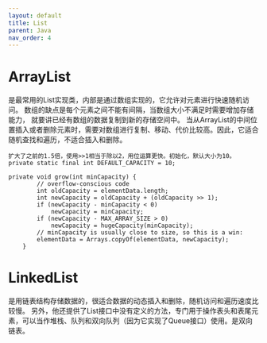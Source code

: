```yaml
---
layout: default
title: List
parent: Java
nav_order: 4
---
```

# ArrayList
是最常用的List实现类，内部是通过数组实现的，它允许对元素进行快速随机访问。
数组的缺点是每个元素之间不能有间隔，当数组大小不满足时需要增加存储能力，
就要讲已经有数组的数据复制到新的存储空间中。
当从ArrayList的中间位置插入或者删除元素时，需要对数组进行复制、移动、代价比较高。因此，它适合随机查找和遍历，不适合插入和删除。

```text
扩大了之前的1.5倍，使用>>1相当于除以2，用位运算更快。初始化，默认大小为10。
private static final int DEFAULT_CAPACITY = 10;

private void grow(int minCapacity) {
        // overflow-conscious code
        int oldCapacity = elementData.length;
        int newCapacity = oldCapacity + (oldCapacity >> 1);
        if (newCapacity - minCapacity < 0)
            newCapacity = minCapacity;
        if (newCapacity - MAX_ARRAY_SIZE > 0)
            newCapacity = hugeCapacity(minCapacity);
        // minCapacity is usually close to size, so this is a win:
        elementData = Arrays.copyOf(elementData, newCapacity);
    }

```

# LinkedList
是用链表结构存储数据的，很适合数据的动态插入和删除，随机访问和遍历速度比较慢。
另外，他还提供了List接口中没有定义的方法，专门用于操作表头和表尾元素，可以当作堆栈、队列和双向队列（因为它实现了Queue接口）使用。是双向链表。